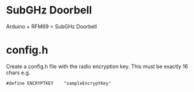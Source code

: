 # SubGHz Doorbell

Arduino + RFM69 = SubGHz Doorbell

# config.h
Create a config.h file with the radio encryption key. This must be exactly 16 chars e.g.
```
#define ENCRYPTKEY    "sampleEncryptKey"
```
